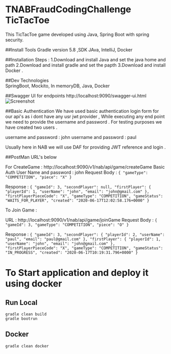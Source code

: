 # TNABFraudCodingChallenge TicTacToe
This TicTacToe game developed using Java, Spring Boot with spring security.

##Install Tools
Gradle version 5.8 ,SDK JAva, IntelliJ, Docker

##Installation Steps :
1.Download and install Java and set the java home and path 
2.Download and install gradle and set the papth
3.Download and install Docker . 


##Dev Technologies   
SpringBoot, Mockito, In memoryDB, Java, Docker

##Swagger UI for endpoints 
http://localhost:9090/swagger-ui.html
![Screenshot](../tictactoe-NabCodeChallenge/src/main/resources/swagger.png)




##Basic Authentication
We have used basic authentication login form for our api's as i dont have any usr jwt provider , While executing any end point we need to provide the username and password . 
For testing purposes we have created two users . 

username and password :  john
username and password :  paul

Usually here in NAB we will use DAF for providing JWT reference and login .   


##PostMan URL's below 

For CreateGame : http://localhost:9090/v1/nab/api/game/createGame 
Basic Auth User Name and password : john 
Request Body : `{
               	"gameType": "COMPETITION",
               	"piece": "X"
               }`
               
Response : `{
               "gameId": 3,
               "secondPlayer": null,
               "firstPlayer": {
                   "playerId": 1,
                   "userName": "john",
                   "email": "john@gmail.com"
               },
               "firstPlayerPieceCode": "X",
               "gameType": "COMPETITION",
               "gameStatus": "WAITS_FOR_PLAYER",
               "created": "2020-06-17T12:02:58.176+0000"
           } `


To Join Game :

URL : http://localhost:9090/v1/nab/api/game/joinGame
Request Body : `{
               	"gameId": 3,
               	"gameType": "COMPETITION",
               	"piece": "O"
               }`
               
Response : 
`{
    "gameId": 3,
    "secondPlayer": {
        "playerId": 2,
        "userName": "paul",
        "email": "paul@gmail.com"
    },
    "firstPlayer": {
        "playerId": 1,
        "userName": "john",
        "email": "john@gmail.com"
    },
    "firstPlayerPieceCode": "X",
    "gameType": "COMPETITION",
    "gameStatus": "IN_PROGRESS",
    "created": "2020-06-17T10:19:31.796+0000"
}`



# To Start application and deploy it using docker 

## Run Local 
```shell script
gradle clean build 
gradle bootrun
```

## Docker
```shell script
gradle clean docker
```

